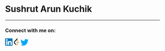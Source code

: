 <html>
  <body>
    <h1 align='left'>Sushrut Arun Kuchik</h1><hr>
    <p> 
        <h3>Connect with me on: </h3> 
        <a href="https://www.linkedin.com/in/sushrutkuchik/">
        <img align="left" width="24px" src="https://raw.githubusercontent.com/ksushrut/ksushrut/9b810cf171dcc9b02fe1cdc3255526f2474e6f26/Assets/Linkedin.svg" />
        </a>&nbsp;&nbsp;
        <a href="https://leetcode.com/SushrutKuchik/">
        <img align="left" width="26px" src="https://github.com/ksushrut/ksushrut/blob/main/Assets/LeetCode_logo_black.png?raw=true" />
        <a href="https://twitter.com/sushrutk16">
        <img align="left" width="26px" src="https://raw.githubusercontent.com/ksushrut/ksushrut/2363656a6f357ba7a88bf692681656193cec9fbc/Assets/Twitter.svg" />
    </p>
  </body>
</html>
